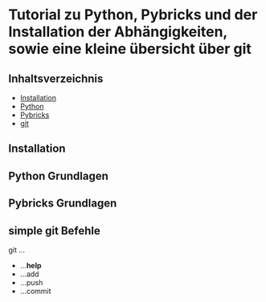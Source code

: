 # Tutorial zu Python, Pybricks und der Installation der Abhängigkeiten, sowie eine kleine übersicht über git

## Inhaltsverzeichnis
- [Installation](#installation)
- [Python](#python-grundlagen)
- [Pybricks](#pybricks-grundlagen)
- [git](#simple-git-Befehle)

## Installation

## Python Grundlagen

## Pybricks Grundlagen

## simple git Befehle
git ...
- ...**help**
- ...add
- ...push
- ...commit
